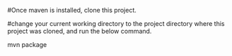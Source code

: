 #Once maven is installed, clone this project.

#change your current working directory to the project directory where this project was cloned, and run the below command.

mvn package
